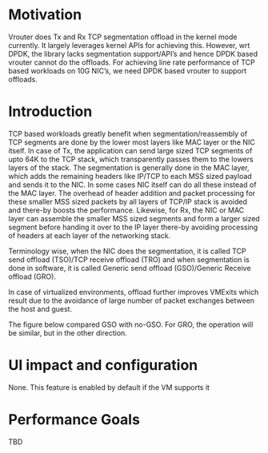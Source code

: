 # Motivation #
Vrouter does Tx and Rx TCP segmentation offload in the kernel mode currently. It largely leverages kernel APIs for achieving this. However, wrt DPDK, the library lacks segmentation support/API’s and hence DPDK based vrouter cannot do the offloads. For achieving line rate performance of TCP based workloads on 10G NIC’s, we need DPDK based vrouter to support offloads.

# Introduction #
TCP based workloads greatly benefit when segmentation/reassembly of TCP segments are done by the lower most layers like MAC layer or the NIC itself. In case of Tx, the application can send large sized TCP segments of upto 64K to the TCP stack, which transparently passes them to the lowers layers of the stack. The segmentation is generally done in the MAC layer, which adds the remaining headers like IP/TCP to each MSS sized payload and sends it to the NIC. In some cases NIC itself can do all these instead of the MAC layer. The overhead of header addition and packet processing for these smaller MSS sized packets by all layers of TCP/IP stack is avoided and there-by boosts the performance. Likewise, for Rx, the NIC or MAC layer can assemble the smaller MSS sized segments and form a larger sized segment before handing it over to the IP layer there-by avoiding processing of headers at each layer of the networking stack.

Terminology wise, when the NIC does the segmentation, it is called TCP send offload (TSO)/TCP receive offload (TRO) and when segmentation is done in software, it is called Generic send offload (GSO)/Generic Receive offload (GRO).

In case of virtualized environments, offload further improves VMExits which result due to the avoidance of large number of packet exchanges between the host and guest.

The figure below compared GSO with no-GSO. For GRO, the operation will be similar, but in the other direction.

# UI impact and configuration #
None. This feature is enabled by default if the VM supports it

# Performance Goals #
TBD